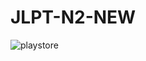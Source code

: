 # JLPT-N2-NEW

![playstore](https://github.com/Jamminssssss/JLPT-N2-NEW/assets/91593937/cd8fc11f-e494-4706-bd8b-366933a35089)
